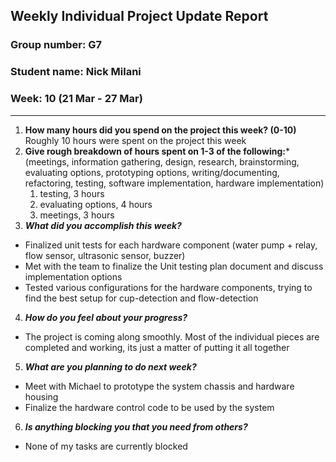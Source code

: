 ## Weekly Individual Project Update Report
### Group number: G7
### Student name: Nick Milani
### Week: 10 (21 Mar - 27 Mar)
___
1. **How many hours did you spend on the project this week? (0-10)** \
    Roughly 10 hours were spent on the project this week
2. **Give rough breakdown of hours spent on 1-3 of the following:***
   (meetings, information gathering, design, research, brainstorming, evaluating options, prototyping options, writing/documenting, refactoring, testing, software implementation, hardware implementation)
   1. testing, 3 hours
   2. evaluating options, 4 hours
   3. meetings, 3 hours
3. ***What did you accomplish this week?***
  - Finalized unit tests for each hardware component (water pump + relay, flow sensor, ultrasonic sensor, buzzer)
  - Met with the team to finalize the Unit testing plan document and discuss implementation options
  - Tested various configurations for the hardware components, trying to find the best setup for cup-detection and flow-detection
4. ***How do you feel about your progress?***
  - The project is coming along smoothly. Most of the individual pieces are completed and working, its just a matter of putting it all together
5. ***What are you planning to do next week?***
  - Meet with Michael to prototype the system chassis and hardware housing
  - Finalize the hardware control code to be used by the system
6. ***Is anything blocking you that you need from others?***
  - None of my tasks are currently blocked
